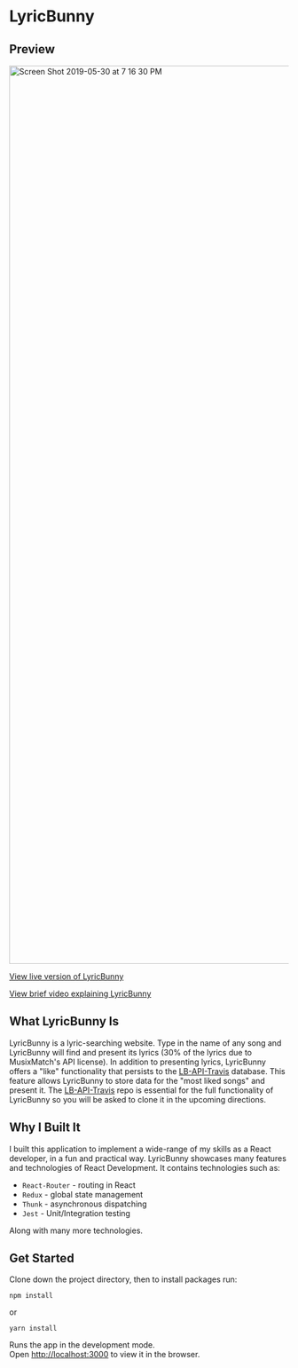 # LyricBunny

## Preview

<img width="1619" alt="Screen Shot 2019-05-30 at 7 16 30 PM" src="https://user-images.githubusercontent.com/43793510/58671157-8d4ea380-830f-11e9-9652-62d53aea5009.png">

 [View live version of LyricBunny](https://lyricbunny.herokuapp.com/)

 [View brief video explaining LyricBunny](https://www.youtube.com/watch?v=1iLZerSznxk&t=2s)

## What LyricBunny Is
LyricBunny is a lyric-searching website. Type in the name of any song and LyricBunny will find and present its lyrics (30% of the lyrics due to MusixMatch's API license). In addition to presenting lyrics, LyricBunny offers a "like" functionality that persists to the [LB-API-Travis](https://github.com/JoeQuattrone/LB-API-Travis) database. This feature allows LyricBunny to store data for the "most liked songs" and present it. The [LB-API-Travis](https://github.com/JoeQuattrone/LB-API-Travis) repo is essential for the full functionality of LyricBunny so you will be asked to clone it in the upcoming directions.

## Why I Built It
I built this application to implement a wide-range of my skills as a React developer, in a fun and practical way. LyricBunny showcases many features and technologies of React Development. It contains technologies such as:

* `React-Router` - routing in React
* `Redux` - global state management
* `Thunk` - asynchronous dispatching
* `Jest` - Unit/Integration testing

Along with many more technologies.

## Get Started

Clone down the project directory, then to install packages run:

`npm install`

or

`yarn install`

Runs the app in the development mode.<br>
Open [http://localhost:3000](http://localhost:3000) to view it in the browser.
